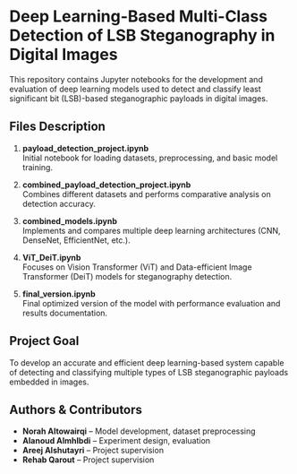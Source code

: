 # Deep Learning-Based Multi-Class Detection of LSB Steganography in Digital Images

This repository contains Jupyter notebooks for the development and evaluation of deep learning models used to detect and classify least significant bit (LSB)-based steganographic payloads in digital images.

## Files Description

1. **payload_detection_project.ipynb**  
   Initial notebook for loading datasets, preprocessing, and basic model training.

2. **combined_payload_detection_project.ipynb**  
   Combines different datasets and performs comparative analysis on detection accuracy.

3. **combined_models.ipynb**  
   Implements and compares multiple deep learning architectures (CNN, DenseNet, EfficientNet, etc.).

4. **ViT_DeiT.ipynb**  
   Focuses on Vision Transformer (ViT) and Data-efficient Image Transformer (DeiT) models for steganography detection.

5. **final_version.ipynb**  
   Final optimized version of the model with performance evaluation and results documentation.

## Project Goal
To develop an accurate and efficient deep learning-based system capable of detecting and classifying multiple types of LSB steganographic payloads embedded in images.

## Authors & Contributors

- **Norah Altowairqi** – Model development, dataset preprocessing  
- **Alanoud Almhlbdi** – Experiment design, evaluation  
- **Areej Alshutayri** – Project supervision 
- **Rehab Qarout** – Project supervision
